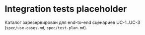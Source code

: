 # Integration tests placeholder

Каталог зарезервирован для end-to-end сценариев UC-1..UC-3 (`spec/use-cases.md`, `spec/test-plan.md`).
